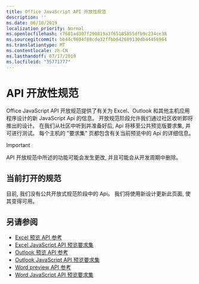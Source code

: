 ```yaml
---
title: Office JavaScript API 开放性规范
description: ''
ms.date: 06/10/2019
localization_priority: Normal
ms.openlocfilehash: c7681ad307f290819a3f65185855dfb9c234ce38
ms.sourcegitcommit: bb44c9694f88cde32ffbb642689130db44456964
ms.translationtype: MT
ms.contentlocale: zh-CN
ms.lasthandoff: 07/17/2019
ms.locfileid: "35771777"
---
```

# <a name="api-open-specifications"></a>API 开放性规范

Office JavaScript API 开放规范提供了有关为 Excel、Outlook 和其他主机应用程序设计的新 JavaScript Api 的信息。 开放规范阶段允许我们通过社区收听即将推出的设计。 在我们从社区中听到并准备好后, Api 将移至公共预览版要求集, 并可进行测试。 每个主机的 "要求集" 页都包含有关当前预览中的 Api 的详细信息。

> [!IMPORTANT]
> API 开放规范中所述的功能可能会发生更改, 并且可能会从开发周期中删除。

## <a name="current-open-specifications"></a>当前打开的规范

目前, 我们没有公共开放式规范阶段中的 Api。 我们将使用新设计更新此页面, 使其变得可用。

## <a name="see-also"></a>另请参阅

- [Excel 预览 API 参考](/javascript/api/excel)
- [Excel JavaScript API 预览要求集](../requirement-sets/excel-preview-apis.md)
- [Outlook 预览 API 参考](/javascript/api/outlook)
- [Outlook JavaScript API 预览要求集](..//objectmodel/preview-requirement-set/outlook-requirement-set-preview.md)
- [Word preview API 参考](/javascript/api/word)
- [Word JavaScript API 预览要求集](../requirement-sets/word-api-requirement-sets.md#word-javascript-preview-apis)
